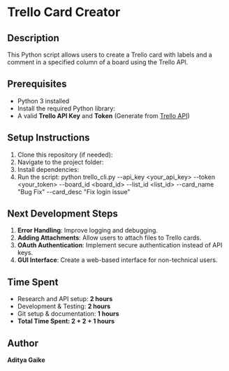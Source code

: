 # Trello Card Creator

## Description
This Python script allows users to create a Trello card with labels and a comment in a specified column of a board using the Trello API.

## Prerequisites
- Python 3 installed
- Install the required Python library:
- A valid **Trello API Key** and **Token** (Generate from [Trello API](https://trello.com/app-key))

## Setup Instructions

1. Clone this repository (if needed):
2. Navigate to the project folder:
3. Install dependencies:
4. Run the script: python trello_cli.py --api_key <your_api_key> --token <your_token> --board_id <board_id> --list_id <list_id> --card_name "Bug Fix" --card_desc "Fix login issue"


## Next Development Steps
1. **Error Handling**: Improve logging and debugging.
2. **Adding Attachments**: Allow users to attach files to Trello cards.
3. **OAuth Authentication**: Implement secure authentication instead of API keys.
4. **GUI Interface**: Create a web-based interface for non-technical users.

## Time Spent
- Research and API setup: **2 hours**
- Development & Testing: **2 hours**
- Git setup & documentation: **1 hours**
- **Total Time Spent: 2 + 2 + 1 hours**



## Author
**Aditya Gaike**

